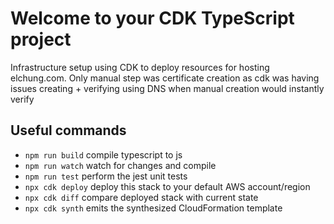 # Welcome to your CDK TypeScript project

Infrastructure setup using CDK to deploy resources for hosting elchung.com. Only manual step was certificate creation as
cdk was having issues creating + verifying using DNS when manual creation would instantly verify

## Useful commands

* `npm run build`   compile typescript to js
* `npm run watch`   watch for changes and compile
* `npm run test`    perform the jest unit tests
* `npx cdk deploy`  deploy this stack to your default AWS account/region
* `npx cdk diff`    compare deployed stack with current state
* `npx cdk synth`   emits the synthesized CloudFormation template
